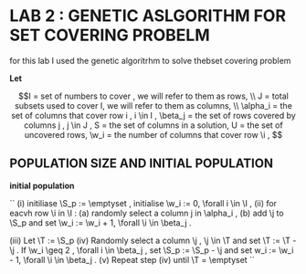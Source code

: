 #  LAB 2 : GENETIC ASLGORITHM FOR SET COVERING PROBELM 

for this lab I used the genetic algoritrhm to solve thebset covering problem 

**Let**

```math
I =  set of numbers to cover , we will refer to them as rows,  \\ J =  total subsets used to cover I, we will refer to them as columns, \\ \alpha_i = the set of  columns that cover row i , i \in I , 
\beta_j = the set of rows covered by columns j , j \in J , 
S = the set of columns in a solution, 
U = the set of uncovered rows, 
\w_i = the number of columns that cover row \i , 
```

## POPULATION SIZE AND  INITIAL POPULATION 

**initial population**

``
(i) initiliase \S_p := \emptyset , initialise \w_i := 0, \forall i \in \I ,
(ii) for eacvh row \i in \I : 
        (a) randomly select a column j in \alpha_i , 
        (b) add \j to \S_p and set \w_i := \w_i + 1, \forall \i \in \beta_j . 

(iii) Let \T := \S_p 
(iv) Randomly select a column \j , \j \in \T and set \T := \T - \j . If \w_i \geq 2 , \forall i \in \beta_j ,
set \S_p := \S_p - \j and set w_i := \w_i - 1, \forall \i \in \beta_j .
(v) Repeat step (iv) until \T = \emptyset
``




